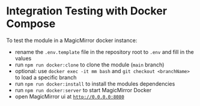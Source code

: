 # Integration Testing with Docker Compose

To test the module in a MagicMirror docker instance:

- rename the `.env.template` file in the repository root to `.env` and fill in the values
- run `npm run docker:clone` to clone the module (`main` branch)
- optional: use `docker exec -it mm bash` and `git checkout <branchName>` to load a specific branch
- run `npm run docker:install` to install the modules dependencies
- run `npm run docker:server` to start MagicMirror Docker
- open MagicMirror ui at [`http://0.0.0.0:8080`](http://0.0.0.0:8080)
